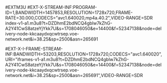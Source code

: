 #EXTM3U
#EXT-X-STREAM-INF:PROGRAM-ID=1,BANDWIDTH=1457853,RESOLUTION=1728x720,FRAME-RATE=30.000,CODECS="avc1.640020,mp4a.40.2",VIDEO-RANGE=SDR
index-v1-a1.m3u8?t=DZDhmE2bdNCQ4gblw7kZhG-A2Y41CwS8atzeYjYkk7U&s=1708046050&e=14400&f=52347138&node=delivery-node-kkcaaydxqcwtrsep.voe-network.net&i=38.25&sp=2500&asn=265691

#EXT-X-I-FRAME-STREAM-INF:BANDWIDTH=53203,RESOLUTION=1728x720,CODECS="avc1.640020",URI="iframes-v1-a1.m3u8?t=DZDhmE2bdNCQ4gblw7kZhG-A2Y41CwS8atzeYjYkk7U&s=1708046050&e=14400&f=52347138&node=delivery-node-kkcaaydxqcwtrsep.voe-network.net&i=38.25&sp=2500&asn=265691",VIDEO-RANGE=SDR
